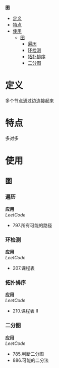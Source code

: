 **图**
- [定义](#定义)
- [特点](#特点)
- [使用](#使用)
  - [图](#图)
    - [遍历](#遍历)
    - [环检测](#环检测)
    - [拓扑排序](#拓扑排序)
    - [二分图](#二分图)

# 定义 #
多个节点通过边连接起来

# 特点 #
多对多

# 使用 #
## 图 ##
### 遍历 ###  
**应用**  
*LeetCode*  
- 797.所有可能的路径

### 环检测 ###
**应用**  
*LeetCode*     
- 207.课程表

### 拓扑排序 ###
**应用**  
*LeetCode*     
- 210.课程表 II

### 二分图 ###
**应用**  
*LeetCode*    
- 785.判断二分图
- 886.可能的二分法

